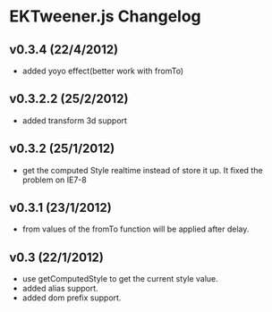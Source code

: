 # EKTweener.js Changelog #


## v0.3.4 (22/4/2012) ##

 - added yoyo effect(better work with fromTo)

## v0.3.2.2 (25/2/2012) ##

 - added transform 3d support
 
## v0.3.2 (25/1/2012) ##

 - get the computed Style realtime instead of store it up. It fixed the problem on IE7-8
 
## v0.3.1 (23/1/2012) ##

 - from values of the fromTo function will be applied after delay.


## v0.3 (22/1/2012) ##

 - use getComputedStyle to get the current style value.
 - added alias support.
 - added dom prefix support.

